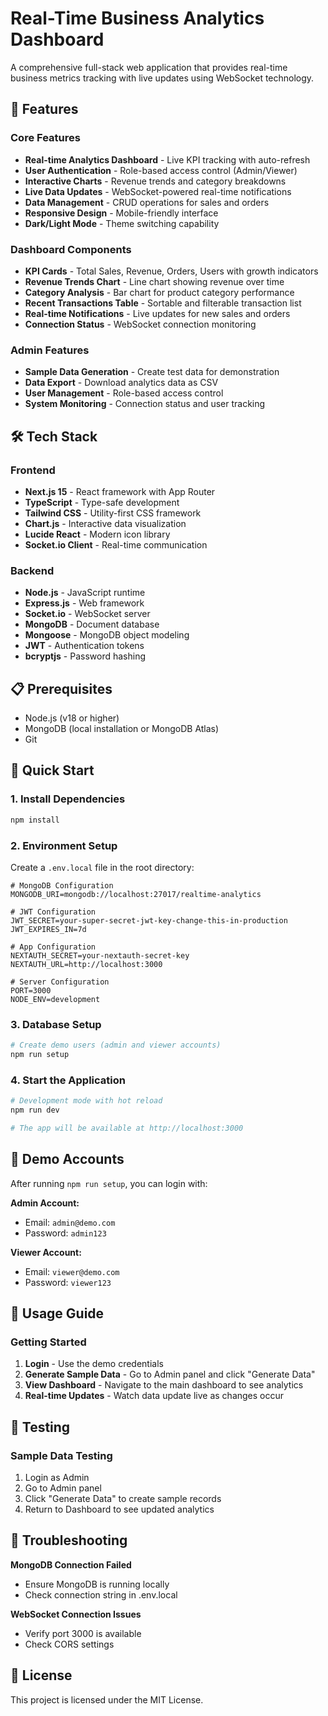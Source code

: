 # Real-Time Business Analytics Dashboard

A comprehensive full-stack web application that provides real-time business metrics tracking with live updates using WebSocket technology.

## 🚀 Features

### Core Features
- **Real-time Analytics Dashboard** - Live KPI tracking with auto-refresh
- **User Authentication** - Role-based access control (Admin/Viewer)
- **Interactive Charts** - Revenue trends and category breakdowns
- **Live Data Updates** - WebSocket-powered real-time notifications
- **Data Management** - CRUD operations for sales and orders
- **Responsive Design** - Mobile-friendly interface
- **Dark/Light Mode** - Theme switching capability

### Dashboard Components
- **KPI Cards** - Total Sales, Revenue, Orders, Users with growth indicators
- **Revenue Trends Chart** - Line chart showing revenue over time
- **Category Analysis** - Bar chart for product category performance
- **Recent Transactions Table** - Sortable and filterable transaction list
- **Real-time Notifications** - Live updates for new sales and orders
- **Connection Status** - WebSocket connection monitoring

### Admin Features
- **Sample Data Generation** - Create test data for demonstration
- **Data Export** - Download analytics data as CSV
- **User Management** - Role-based access control
- **System Monitoring** - Connection status and user tracking

## 🛠️ Tech Stack

### Frontend
- **Next.js 15** - React framework with App Router
- **TypeScript** - Type-safe development
- **Tailwind CSS** - Utility-first CSS framework
- **Chart.js** - Interactive data visualization
- **Lucide React** - Modern icon library
- **Socket.io Client** - Real-time communication

### Backend
- **Node.js** - JavaScript runtime
- **Express.js** - Web framework
- **Socket.io** - WebSocket server
- **MongoDB** - Document database
- **Mongoose** - MongoDB object modeling
- **JWT** - Authentication tokens
- **bcryptjs** - Password hashing

## 📋 Prerequisites

- Node.js (v18 or higher)
- MongoDB (local installation or MongoDB Atlas)
- Git

## 🚀 Quick Start

### 1. Install Dependencies
```bash
npm install
```

### 2. Environment Setup
Create a `.env.local` file in the root directory:
```env
# MongoDB Configuration
MONGODB_URI=mongodb://localhost:27017/realtime-analytics

# JWT Configuration
JWT_SECRET=your-super-secret-jwt-key-change-this-in-production
JWT_EXPIRES_IN=7d

# App Configuration
NEXTAUTH_SECRET=your-nextauth-secret-key
NEXTAUTH_URL=http://localhost:3000

# Server Configuration
PORT=3000
NODE_ENV=development
```

### 3. Database Setup
```bash
# Create demo users (admin and viewer accounts)
npm run setup
```

### 4. Start the Application
```bash
# Development mode with hot reload
npm run dev

# The app will be available at http://localhost:3000
```

## 👥 Demo Accounts

After running `npm run setup`, you can login with:

**Admin Account:**
- Email: `admin@demo.com`
- Password: `admin123`

**Viewer Account:**
- Email: `viewer@demo.com`
- Password: `viewer123`

## 📖 Usage Guide

### Getting Started
1. **Login** - Use the demo credentials
2. **Generate Sample Data** - Go to Admin panel and click "Generate Data"
3. **View Dashboard** - Navigate to the main dashboard to see analytics
4. **Real-time Updates** - Watch data update live as changes occur

## 🧪 Testing

### Sample Data Testing
1. Login as Admin
2. Go to Admin panel
3. Click "Generate Data" to create sample records
4. Return to Dashboard to see updated analytics

## 🐛 Troubleshooting

**MongoDB Connection Failed**
- Ensure MongoDB is running locally
- Check connection string in .env.local

**WebSocket Connection Issues**
- Verify port 3000 is available
- Check CORS settings

## 📄 License

This project is licensed under the MIT License.
